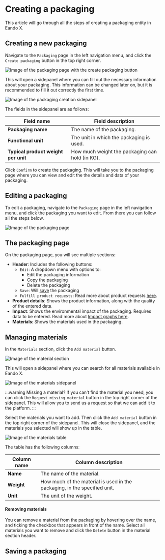 # Creating a packaging

This article will go through all the steps of creating a packaging entity in Eando X.

## Creating a new packaging

Navigate to the `Packaging` page in the left navigation menu, and click the `Create packaging` button in the top right corner.

![Image of the packaging page with the create packaging button](/images/packaging/create-button.jpg)

This will open a sidepanel where you can fill out the necessary information about your packaging. This information can be changed later on, but it is recommended to fill it out correctly the first time.

![Image of the packaging creation sidepanel](/images/packaging/create-modal.jpg)

The fields in the sidepanel are as follows:

| Field name                          | Field description                        |
| ----------------------------------- | ---------------------------------------- |
| **Packaging name**                  | The name of the packaging.               |
| **Functional unit**                 | The unit in which the packaging is used.   |
| **Typical product weight per unit** | How much weight the packaging can hold (in KG). |

Click `Confirm` to create the packaging. This will take you to the packaging page where you can view and edit the the details and data of your packaging.

## Editing a packaging

To edit a packaging, navigate to the `Packaging` page in the left navigation menu, and click the packaging you want to edit. From there you can follow all the steps below.

![Image of the packaging page](/images/packaging/edit-packaging.jpg)

## The packaging page

On the packaging page, you will see multiple sections:

- **Header**: Includes the following buttons:
  - `Edit`: A dropdown menu with options to:
    - Edit the packaging information
    - Copy the packaging
    - Delete the packaging
  - `Save`: Will [save](#saving-a-packaging) the packaging
  - `Fulfill product requests`: Read more about product requests [here](/documentation/getting-started/supplier-quickstart#responding-to-a-customer-request).
- **Product details**: Shows the product information, along with the quality of the entered data.
- **Impact**: Shows the environmental impact of the packaging. Requires data to be entered. Read more about [Impact graphs here](/documentation/data/impact-graphs).
- **Materials**: Shows the materials used in the packaging.

## Managing materials

In the `Materials` section, click the `Add material` button.

![Image of the material section](/images/product/material-section.jpg)

This will open a sidepanel where you can search for all materials available in Eando X.

![Image of the materials sidepanel](/images/product/select-material.jpg)

:::warning Missing a material?
If you can't find the material you need, you can click the `Request missing material` button in the top right corner of the sidepanel. This will allow you to send us a request so that we can add it to the platform.
:::

Select the materials you want to add. Then click the `Add material` button in the top right corner of the sidepanel. This will close the sidepanel, and the materials you selected will show up in the table.

![Image of the materials table](/images/packaging/added-materials.jpg)

The table has the following columns:

| Column name | Column description                                                         |
| ----------- | ------------------------------------------------------------------------- |
| **Name**    | The name of the material.                                                 |
| **Weight**  | How much of the material is used in the packaging, in the specified unit. |
| **Unit**    | The unit of the weight.                                                   |

#### Removing materials

You can remove a material from the packaging by hovering over the name, and ticking the checkbox that appears in front of the name. Select all materials you want to remove and click the `Delete` button in the material section header.

## Saving a packaging

<!--@include: ../__partials/saving.md -->
